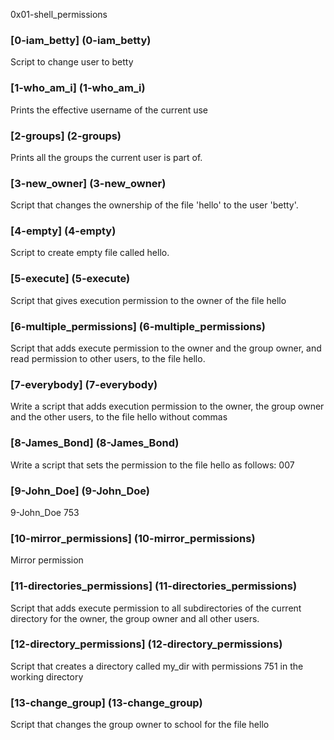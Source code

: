 0x01-shell_permissions
### [0-iam_betty] (0-iam_betty)
Script to change user to betty
### [1-who_am_i] (1-who_am_i)
Prints the effective username of the current use
### [2-groups] (2-groups)
Prints all the groups the current user is part of.
### [3-new_owner] (3-new_owner)
Script that changes the ownership of the file 'hello' to the user 'betty'.
### [4-empty] (4-empty)
Script to create empty file called hello.
### [5-execute] (5-execute)
Script that gives execution permission to the owner of the file hello
### [6-multiple_permissions] (6-multiple_permissions)
Script that adds execute permission to the owner and the group owner, and read permission to other users, to the file hello.
### [7-everybody] (7-everybody)
Write a script that adds execution permission to the owner, the group owner and the other users, to the file hello without commas
### [8-James_Bond] (8-James_Bond)
Write a script that sets the permission to the file hello as follows: 007
### [9-John_Doe] (9-John_Doe)
9-John_Doe 753
### [10-mirror_permissions] (10-mirror_permissions)
Mirror permission
### [11-directories_permissions] (11-directories_permissions)
Script that adds execute permission to all subdirectories of the current directory for the owner, the group owner and all other users.
### [12-directory_permissions] (12-directory_permissions)
Script that creates a directory called my_dir with permissions 751 in the working directory
### [13-change_group] (13-change_group)
Script that changes the group owner to school for the file hello
